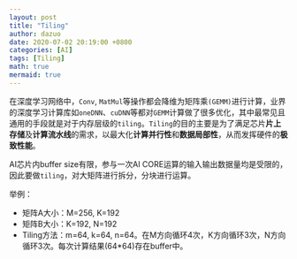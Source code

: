 ```yaml
---
layout: post
title: "Tiling"
author: dazuo
date: 2020-07-02 20:19:00 +0800
categories: [AI]
tags: [Tiling]
math: true
mermaid: true
---
```


在深度学习网络中，`Conv`, `MatMul`等操作都会降维为矩阵乘`(GEMM)`进行计算，业界的深度学习计算库如`oneDNN`、`cuDNN`等都对`GEMM`计算做了很多优化，其中最常见且通用的手段就是对于内存层级的`tiling`。`Tiling`的目的主要是为了满足芯片**片上存储**及**计算流水线**的需求，以最大化**计算并行性**和**数据局部性**，从而发挥硬件的**极致性能**。



AI芯片内buffer size有限，参与一次AI CORE运算的输入输出数据量均是受限的，因此要做`tiling`，对大矩阵进行拆分，分块进行运算。

举例：

- 矩阵A大小：M=256, K=192
- 矩阵B大小：K=192, N=192
- Tiling方法：m=64, k=64, n=64。在M方向循环4次，K方向循环3次，N方向循环3次。每次计算结果(64*64)存在buffer中。

